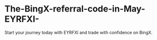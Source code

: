 # The-BingX-referral-code-in-May-EYRFXI-
Start your journey today with EYRFXI and trade with confidence on BingX.
